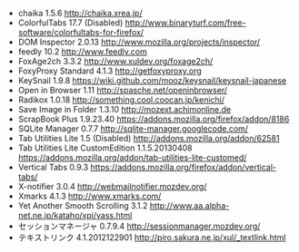 * chaika 1.5.6
  <http://chaika.xrea.jp/>
* ColorfulTabs 17.7 (Disabled)
  <http://www.binaryturf.com/free-software/colorfultabs-for-firefox/>
* DOM Inspector 2.0.13
  <http://www.mozilla.org/projects/inspector/>
* feedly 10.2
  <http://www.feedly.com>
* FoxAge2ch 3.3.2
  <http://www.xuldev.org/foxage2ch/>
* FoxyProxy Standard 4.1.3
  <http://getfoxyproxy.org>
* KeySnail 1.9.8
  <https://wiki.github.com/mooz/keysnail/keysnail-japanese>
* Open in Browser 1.11
  <http://spasche.net/openinbrowser/>
* Radikox 1.0.18
  <http://something.cool.coocan.jp/kenichi/>
* Save Image in Folder 1.3.10
  <http://mozext.achimonline.de>
* ScrapBook Plus 1.9.23.40
  <https://addons.mozilla.org/firefox/addon/8186>
* SQLite Manager 0.7.7
  <http://sqlite-manager.googlecode.com/>
* Tab Utilities Lite 1.5 (Disabled)
  <http://addons.mozilla.org/addon/62581>
* Tab Utilities Lite CustomEdition 1.1.5.20130408
  <https://addons.mozilla.org/addon/tab-utilities-lite-customed/>
* Vertical Tabs 0.9.3
  <https://addons.mozilla.org/firefox/addon/vertical-tabs/>
* X-notifier 3.0.4
  <http://webmailnotifier.mozdev.org/>
* Xmarks 4.1.3
  <http://www.xmarks.com/>
* Yet Another Smooth Scrolling 3.1.2
  <http://www.aa.alpha-net.ne.jp/kataho/xpi/yass.html>
* セッションマネージャ 0.7.9.4
  <http://sessionmanager.mozdev.org/>
* テキストリンク 4.1.2012122901
  <http://piro.sakura.ne.jp/xul/_textlink.html>
